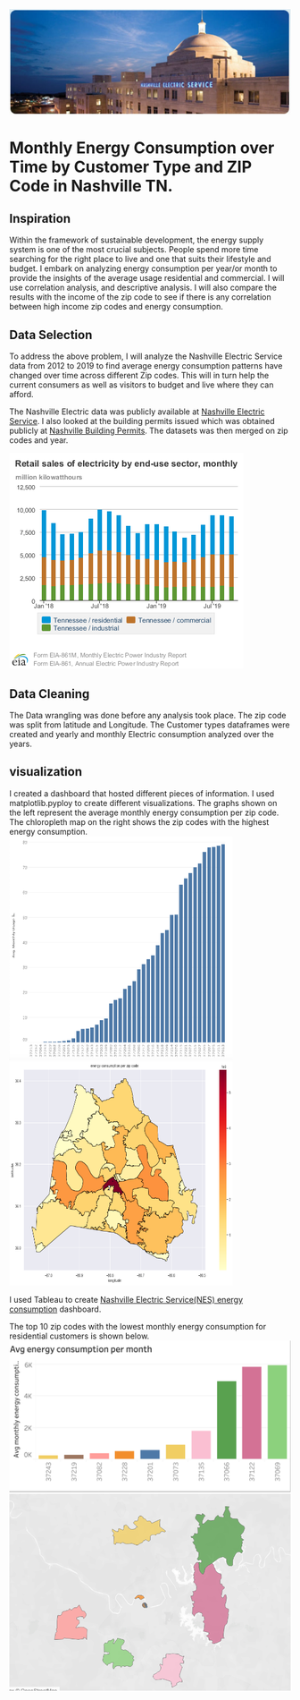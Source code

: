    <img src="images/NES_night.jpg">                                     

# Monthly Energy Consumption over Time by Customer Type and ZIP Code in Nashville TN.

## Inspiration 
Within the framework of sustainable development, the energy supply system is one of the most crucial subjects. People spend more time searching for the right place to live and one that suits their lifestyle and budget. I embark on analyzing energy consumption per year/or month to provide the insights of the average usage residential and commercial. I will use correlation analysis, and descriptive analysis. I will also compare the results with the income of the zip code to see if there is any correlation between high income zip codes and energy consumption. 


## Data Selection
To address the above problem, I will analyze the Nashville Electric Service data from 2012 to 2019 to find average energy consumption patterns have changed over time across different Zip codes. This will in turn help the current consumers as well as visitors to budget and live where they can afford. 

The Nashville Electric data was publicly available at [Nashville Electric Service](https://data.nashville.gov/Energy-Usage/NES-Monthly-Energy-Consumption-by-Customer-Type-an/vbx7-mn5i). I also looked at the building permits issued which was obtained publicly at [Nashville Building Permits](https://data.nashville.gov/browse?q=Building%20Permits%20Issued&sortBy=relevance). The datasets was then merged on zip codes and year. 

 <img src="images/retail sales of lectricity.png"> 

## Data Cleaning
The Data wrangling was done before any analysis took place. The zip code was split from latitude and Longitude. The Customer types dataframes were created and yearly and monthly Electric consumption analyzed over the years. 

## visualization
I created a dashboard that hosted different pieces of information. I used matplotlib.pyploy to create different visualizations. The graphs shown on the left represent the average monthly energy consumption per zip code. The chloropleth map on the right shows the zip codes with the highest energy consumption.
<img src="images/Average_energy_consumption_per_zip.png" width="400" height="400"> <img src="images/chloropleth_map_3.png" width="400" height="400">

I used Tableau to create [Nashville Electric Service(NES) energy consumption](https://public.tableau.com/profile/bush1897#!/vizhome/EnergyConsumption_15781937576950/Mydashboard?publish=yes) dashboard.

The top 10 zip codes with the lowest monthly energy consumption for residential customers is shown below.
<img src="images/Lowest 10 energy consuming zip codes.png"><img src="images/map-lowest-10 energy consuming zip code.png">
